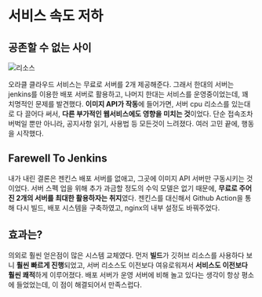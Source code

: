 # 서비스 속도 저하

## 공존할 수 없는 사이
![리소스](https://user-images.githubusercontent.com/59993347/176369173-445c6d38-3379-4308-9c7c-55ed246aa5d5.png)

오라클 클라우드 서비스는 무료로 서버를 2개 제공해준다. 그래서 한대의 서버는 jenkins를 이용한 배포 서버로 활용하고, 나머지 한대는 서비스를 운영중이었는데, 꽤 치명적인 문제를 발견했다.
<strong>이미지 API가 작동</strong>에 들어가면, 서버 cpu 리소스를 있는대로 다 끌어다 써서, <strong>다른 부가적인 웹서비스에도 영향을 미치는 것</strong>이었다.
단순 접속조차 버벅일 뿐만 아니라, 공지사항 읽기, 사용법 등 모든것이 느려졌다. 여러 고민 끝에, 행동을 시작했다.

## Farewell To Jenkins
내가 내린 결론은 젠킨스 배포 서버를 없애고, 그곳에 이미지 API 서버만 구동시키는 것이었다. 서버 스펙 업을 위해 추가 과금할 정도의 수익 모델은 없기 때문에, <strong>무료로 주어진 2개의 서버를 최대한 활용하자는 취지</strong>였다. 젠킨스를 대신해서 Github Action을 통해 다시 빌드, 배포 시스템을 구축하였고, nginx의 내부 설정도 바꿔주었다.

## 효과는?
의외로 훨씬 얻은점이 많은 시스템 교체였다.
먼저 <strong>빌드</strong>가 깃허브 리소스를 사용하다 보니 <strong>훨씬 빠르게 진행</strong>되었고, 서버 리소스도 이전보다 여유로워져서 <strong>서비스도 이전보다 훨씬 쾌적</strong>하게 이루어졌다. 배포 서버가 운영 서버에 비해 놀고 있다는 생각이 항상 평소에 들었었는데, 이 점이 해결되어서 만족스럽다. 